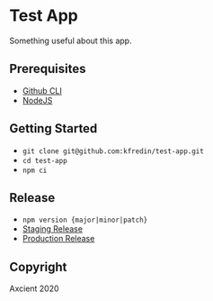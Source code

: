 # Test App

Something useful about this app.

## Prerequisites

- [Github CLI](https://cli.github.com/manual/installation)
- [NodeJS](https://nodejs.org/)

## Getting Started

- `git clone git@github.com:kfredin/test-app.git`
- `cd test-app`
- `npm ci`

## Release

- `npm version {major|minor|patch}`
- [Staging Release](https://github.com/kfredin/test-app/compare/staging...master?title=Release%20x.y.z&template=release-template.md)
- [Production Release](https://github.com/kfredin/test-app/compare/production...staging?title=Release%20x.y.z&template=release-template.md)

## Copyright

Axcient 2020
